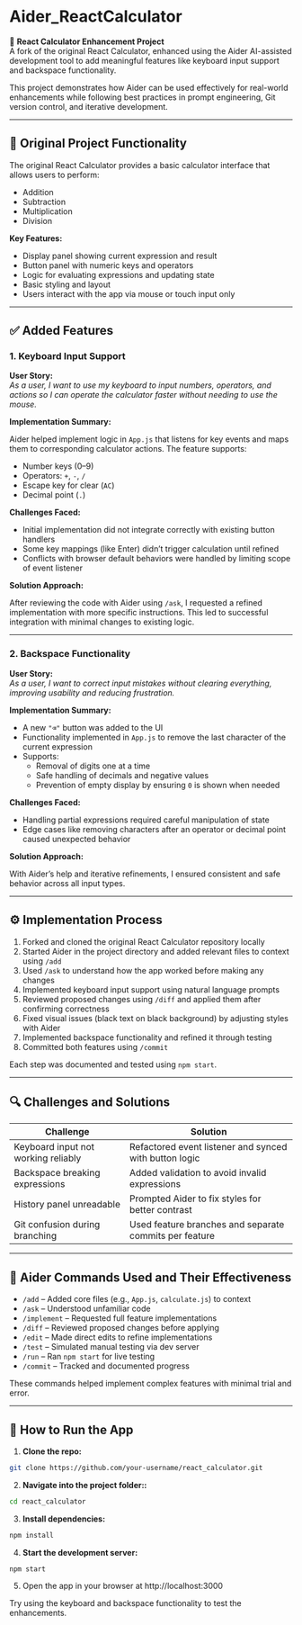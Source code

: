 # Aider_ReactCalculator

🧮 **React Calculator Enhancement Project**  
A fork of the original React Calculator, enhanced using the Aider AI-assisted development tool to add meaningful features like keyboard input support and backspace functionality.

This project demonstrates how Aider can be used effectively for real-world enhancements while following best practices in prompt engineering, Git version control, and iterative development.

---

## 📌 Original Project Functionality

The original React Calculator provides a basic calculator interface that allows users to perform:

- Addition  
- Subtraction  
- Multiplication  
- Division  

**Key Features:**

- Display panel showing current expression and result  
- Button panel with numeric keys and operators  
- Logic for evaluating expressions and updating state  
- Basic styling and layout  
- Users interact with the app via mouse or touch input only  

---

## ✅ Added Features

### 1. Keyboard Input Support

**User Story:**  
_As a user, I want to use my keyboard to input numbers, operators, and actions so I can operate the calculator faster without needing to use the mouse._

**Implementation Summary:**

Aider helped implement logic in `App.js` that listens for key events and maps them to corresponding calculator actions. The feature supports:

- Number keys (0–9)  
- Operators: `+`, `-`, `/` 
- Escape key for clear (`AC`)  
- Decimal point (`.`)  

**Challenges Faced:**

- Initial implementation did not integrate correctly with existing button handlers  
- Some key mappings (like Enter) didn’t trigger calculation until refined  
- Conflicts with browser default behaviors were handled by limiting scope of event listener  

**Solution Approach:**

After reviewing the code with Aider using `/ask`, I requested a refined implementation with more specific instructions. This led to successful integration with minimal changes to existing logic.

---

### 2. Backspace Functionality

**User Story:**  
_As a user, I want to correct input mistakes without clearing everything, improving usability and reducing frustration._

**Implementation Summary:**

- A new `"⌫"` button was added to the UI  
- Functionality implemented in `App.js` to remove the last character of the current expression  
- Supports:
  - Removal of digits one at a time  
  - Safe handling of decimals and negative values  
  - Prevention of empty display by ensuring `0` is shown when needed  

**Challenges Faced:**

- Handling partial expressions required careful manipulation of state  
- Edge cases like removing characters after an operator or decimal point caused unexpected behavior  

**Solution Approach:**

With Aider’s help and iterative refinements, I ensured consistent and safe behavior across all input types.

---

## ⚙️ Implementation Process

1. Forked and cloned the original React Calculator repository locally  
2. Started Aider in the project directory and added relevant files to context using `/add`  
3. Used `/ask` to understand how the app worked before making any changes  
4. Implemented keyboard input support using natural language prompts  
5. Reviewed proposed changes using `/diff` and applied them after confirming correctness  
6. Fixed visual issues (black text on black background) by adjusting styles with Aider  
7. Implemented backspace functionality and refined it through testing  
8. Committed both features using `/commit`  

Each step was documented and tested using `npm start`.

---

## 🔍 Challenges and Solutions

| Challenge                            | Solution                                                                 |
|-------------------------------------|--------------------------------------------------------------------------|
| Keyboard input not working reliably | Refactored event listener and synced with button logic                   |
| Backspace breaking expressions      | Added validation to avoid invalid expressions                            |
| History panel unreadable            | Prompted Aider to fix styles for better contrast                         |
| Git confusion during branching      | Used feature branches and separate commits per feature                   |

---

## 🧠 Aider Commands Used and Their Effectiveness

- `/add` – Added core files (e.g., `App.js`, `calculate.js`) to context  
- `/ask` – Understood unfamiliar code  
- `/implement` – Requested full feature implementations  
- `/diff` – Reviewed proposed changes before applying  
- `/edit` – Made direct edits to refine implementations  
- `/test` – Simulated manual testing via dev server  
- `/run` – Ran `npm start` for live testing  
- `/commit` – Tracked and documented progress  

These commands helped implement complex features with minimal trial and error.

---

## 🚀 How to Run the App

1. **Clone the repo:**

```bash
git clone https://github.com/your-username/react_calculator.git
```
2. **Navigate into the project folder::**

```bash
cd react_calculator
```

3. **Install dependencies:**

```bash
npm install
```

4. **Start the development server:**

```bash
npm start
```

5. Open the app in your browser at http://localhost:3000

Try using the keyboard and backspace functionality to test the enhancements.
